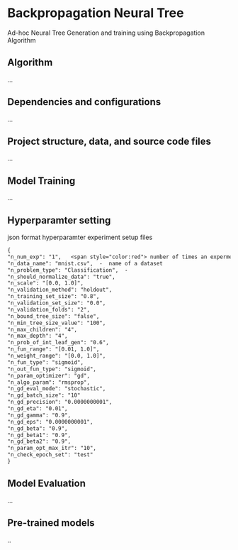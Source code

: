 # Backpropagation Neural Tree
Ad-hoc Neural Tree Generation and training using Backpropagation Algorithm


## Algorithm
...


## Dependencies and configurations
...


## Project structure, data, and source code files
...



## Model Training 
...

## Hyperparamter setting

json format hyperparamter experiment setup files

```diff
{
"n_num_exp": "1",   <span style="color:red"> number of times an experment to be rapeated </span>
"n_data_name": "mnist.csv",  -  name of a dataset
"n_problem_type": "Classification",  - 
"n_should_normalize_data": "true", 
"n_scale": "[0.0, 1.0]", 
"n_validation_method": "holdout", 
"n_training_set_size": "0.8", 
"n_validation_set_size": "0.0", 
"n_validation_folds": "2", 
"n_bound_tree_size": "false", 
"n_min_tree_size_value": "100", 
"n_max_children": "4", 
"n_max_depth": "4", 
"n_prob_of_int_leaf_gen": "0.6", 
"n_fun_range": "[0.01, 1.0]", 
"n_weight_range": "[0.0, 1.0]", 
"n_fun_type": "sigmoid", 
"n_out_fun_type": "sigmoid", 
"n_param_optimizer": "gd", 
"n_algo_param": "rmsprop", 
"n_gd_eval_mode": "stochastic", 
"n_gd_batch_size": "10" 
"n_gd_precision": "0.0000000001", 
"n_gd_eta": "0.01",
"n_gd_gamma": "0.9", 
"n_gd_eps": "0.0000000001", 
"n_gd_beta": "0.9", 
"n_gd_beta1": "0.9", 
"n_gd_beta2": "0.9",
"n_param_opt_max_itr": "10",
"n_check_epoch_set": "test" 
}
```

## Model Evaluation
...



## Pre-trained models
..

